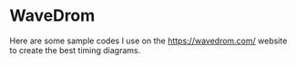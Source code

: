 # WaveDrom
Here are some sample codes I use on the https://wavedrom.com/ website to create the best timing diagrams.
